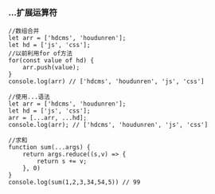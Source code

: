 ### ...扩展运算符

	//数组合并
	let arr = ['hdcms', 'houdunren'];
	let hd = ['js', 'css'];
	//以前利用for of方法
	for(const value of hd) {
		arr.push(value);
	}
	console.log(arr) // ['hdcms', 'houdunren', 'js', 'css']
	
	//使用...语法
	let arr = ['hdcms', 'houdunren'];
	let hd = ['js', 'css'];
	arr = [...arr, ...hd];
	console.log(arr); // ['hdcms', 'houdunren', 'js', 'css']
	
	//求和
	function sum(...args) {
		return args.reduce((s,v) => {
			return s += v;
		}, 0)
	}
	console.log(sum(1,2,3,34,54,5)) // 99